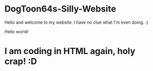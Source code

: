 # DogToon64s-Silly-Website
Hello and welcome to my website.
I have no clue what I'm even doing. :)

<p>Hello world!</p>

<h1>I am coding in HTML again, holy crap! :D</h1>
